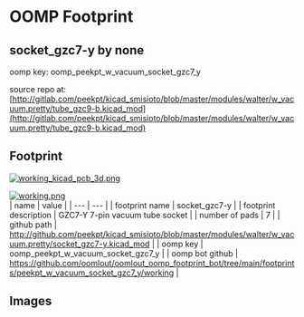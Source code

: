 # OOMP Footprint  
## socket_gzc7-y  by none  
  
oomp key: oomp_peekpt_w_vacuum_socket_gzc7_y  
  
source repo at: [http://gitlab.com/peekpt/kicad_smisioto/blob/master/modules/walter/w_vacuum.pretty/tube_gzc9-b.kicad_mod](http://gitlab.com/peekpt/kicad_smisioto/blob/master/modules/walter/w_vacuum.pretty/tube_gzc9-b.kicad_mod)  
## Footprint  
  
[![working_kicad_pcb_3d.png](working_kicad_pcb_3d_600.png)](working_kicad_pcb_3d.png)  
  
[![working.png](working_600.png)](working.png)  
| name | value | 
| --- | --- | 
| footprint name | socket_gzc7-y | 
| footprint description | GZC7-Y 7-pin vacuum tube socket | 
| number of pads | 7 | 
| github path | http://github.com/peekpt/kicad_smisioto/blob/master/modules/walter/w_vacuum.pretty/socket_gzc7-y.kicad_mod | 
| oomp key | oomp_peekpt_w_vacuum_socket_gzc7_y | 
| oomp bot github | https://github.com/oomlout/oomlout_oomp_footprint_bot/tree/main/footprints/peekpt_w_vacuum_socket_gzc7_y/working | 
## Images  
